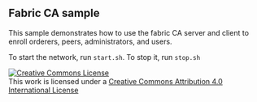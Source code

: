 ## Fabric CA sample

This sample demonstrates how to use the fabric CA server and client to enroll 
orderers, peers, administrators, and users.

To start the network, run ``start.sh``.
To stop it, run ``stop.sh``

<a rel="license" href="http://creativecommons.org/licenses/by/4.0/"><img alt="Creative Commons License" style="border-width:0" src="https://i.creativecommons.org/l/by/4.0/88x31.png" /></a><br />This work is licensed under a <a rel="license" href="http://creativecommons.org/licenses/by/4.0/">Creative Commons Attribution 4.0 International License</a>
